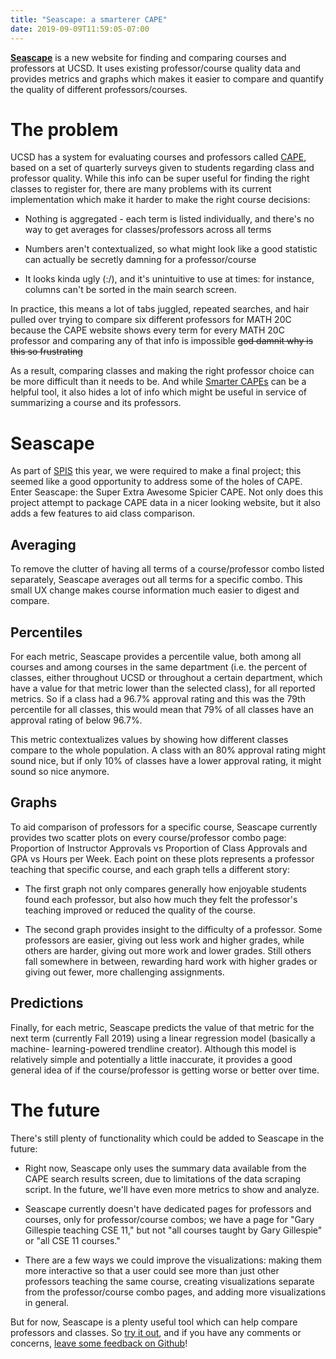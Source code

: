 ```yaml
---
title: "Seascape: a smarterer CAPE"
date: 2019-09-09T11:59:05-07:00
---
```


**[Seascape](http://seascape.cao.sh)** is a new website for finding and
comparing courses and professors at UCSD. It uses existing professor/course
quality data and provides metrics and graphs which makes it easier to compare
and quantify the quality of different professors/courses.

# The problem

UCSD has a system for evaluating courses and professors called
[CAPE](cape.ucsd.edu), based on a set of quarterly surveys given to students
regarding class and professor quality. While this info can be super useful for
finding the right classes to register for, there are many problems with its
current implementation which make it harder to make the right course decisions:

  - Nothing is aggregated - each term is listed individually, and there's no way
    to get averages for classes/professors across all terms

  - Numbers aren't contextualized, so what might look like a good statistic can
    actually be secretly damning for a professor/course
    
  - It looks kinda ugly (:/), and it's unintuitive to use at times: for instance,
    columns can't be sorted in the main search screen.
  
In practice, this means a lot of tabs juggled, repeated searches, and hair pulled
over trying to compare six different professors for MATH 20C because the CAPE
website shows every term for every MATH 20C professor and comparing any of that
info is impossible <del>god damnit why is this so frustrating</del>

As a result, comparing classes and making the right professor choice can be more
difficult than it needs to be. And while [Smarter CAPEs](http://smartercapes.com)
can be a helpful tool, it also hides a lot of info which might be useful in service
of summarizing a course and its professors.
  
# Seascape

As part of [SPIS](https://sites.google.com/a/eng.ucsd.edu/spis/home) this year,
we were required to make a final project; this seemed like a good opportunity to
address some of the holes of CAPE. Enter Seascape: the Super Extra Awesome
Spicier CAPE. Not only does this project attempt to package CAPE data in a nicer
looking website, but it also adds a few features to aid class comparison.

## Averaging

To remove the clutter of having all terms of a course/professor combo listed
separately, Seascape averages out all terms for a specific combo. This small
UX change makes course information much easier to digest and compare.

## Percentiles

For each metric, Seascape provides a percentile value, both among all courses
and among courses in the same department (i.e. the percent of classes, either
throughout UCSD or throughout a certain department, which have a value for that
metric lower than the selected class), for all reported metrics. So if a class
had a 96.7% approval rating and this was the 79th percentile for all classes, this
would mean that 79% of all classes have an approval rating of below 96.7%.

This metric contextualizes values by showing how different classes compare to
the whole population. A class with an 80% approval rating might sound nice, but
if only 10% of classes have a lower approval rating, it might sound so nice
anymore.

## Graphs

To aid comparison of professors for a specific course, Seascape currently
provides two scatter plots on every course/professor combo page: Proportion of
Instructor Approvals vs Proportion of Class Approvals and GPA vs Hours per Week.
Each point on these plots represents a professor teaching that specific course,
and each graph tells a different story:

  - The first graph not only compares generally how enjoyable students found
    each professor, but also how much they felt the professor's teaching improved
    or reduced the quality of the course.
    
  - The second graph provides insight to the difficulty of a professor. Some
    professors are easier, giving out less work and higher grades, while others are
    harder, giving out more work and lower grades. Still others fall somewhere in
    between, rewarding hard work with higher grades or giving out fewer, more
    challenging assignments.

## Predictions

Finally, for each metric, Seascape predicts the value of that metric for the next
term (currently Fall 2019) using a linear regression model (basically a machine-
learning-powered trendline creator). Although this model is relatively simple
and potentially a little inaccurate, it provides a good general idea of if the
course/professor is getting worse or better over time.

# The future

There's still plenty of functionality which could be added to Seascape in the
future:

  - Right now, Seascape only uses the summary data available from the CAPE
    search results screen, due to limitations of the data scraping script. In
    the future, we'll have even more metrics to show and analyze.
  
  - Seascape currently doesn't have dedicated pages for professors and courses,
    only for professor/course combos; we have a page for "Gary Gillespie
    teaching CSE 11," but not "all courses taught by Gary Gillespie" or "all CSE
    11 courses."
  
  - There are a few ways we could improve the visualizations: making them more
    interactive so that a user could see more than just other professors teaching
    the same course, creating visualizations separate from the professor/course
    combo pages, and adding more visualizations in general.
    
But for now, Seascape is a plenty useful tool which can help compare professors
and classes. So [try it out](http://seascape.cao.sh), and if you have any comments
or concerns, [leave some feedback on Github](https://github.com/dcao/seascape/issues)!
